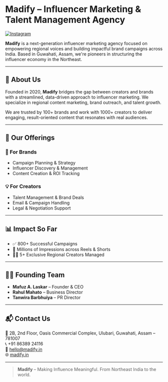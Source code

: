 # Madify – Influencer Marketing & Talent Management Agency

[![Instagram](https://img.shields.io/badge/Follow-@madify.in-red)](https://instagram.com/madify.in)

**Madify** is a next-generation influencer marketing agency focused on empowering regional voices and building impactful brand campaigns across India. Based in Guwahati, Assam, we're pioneers in structuring the influencer economy in the Northeast.

---

## 🌟 About Us

Founded in 2020, **Madify** bridges the gap between creators and brands with a streamlined, data-driven approach to influencer marketing. We specialize in regional content marketing, brand outreach, and talent growth.

We are trusted by 100+ brands and work with 1000+ creators to deliver engaging, result-oriented content that resonates with real audiences.

---

## 🚀 Our Offerings

### 🎯 For Brands
- Campaign Planning & Strategy
- Influencer Discovery & Management
- Content Creation & ROI Tracking

### 💡 For Creators
- Talent Management & Brand Deals
- Email & Campaign Handling
- Legal & Negotiation Support

---

## 📊 Impact So Far

- ✅ 800+ Successful Campaigns
- 🎥 Millions of Impressions across Reels & Shorts
- 🧑‍🎤 5+ Exclusive Regional Creators Managed

---

## 🧑‍💼 Founding Team

- **Mafuz A. Laskar** – Founder & CEO  
- **Rahul Mahato** – Business Director  
- **Tanwira Barbhuiya** – PR Director

---

## 📬 Contact Us

📍 2B, 2nd Floor, Oasis Commercial Complex, Ulubari, Guwahati, Assam – 781007  
📞 +91 86389 24116  
📧 hello@madify.in  
🌐 [madify.in](https://madify.in)  

---

> **Madify** – Making Influence Meaningful. From Northeast India to the world.
